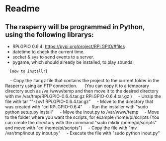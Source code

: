 # Readme
## The rasperry will be programmed in Python, using the following librarys:

  - RPi.GPIO 0.6.4: https://pypi.org/project/RPi.GPIO/#files
  - datetime to check the current time.
  - socket & sys to send events to a server.
  - pygame, which should already be installed, to play sounds.


  ```
  [How to install?]
  ```
    - Copy the .tar.gz file that contains the project to the current folder in the Rasperry using an FTP connection.
      (You can copy it to a temporary directory such as /va /www/temp and then move it to the desired directory with mv /var/tmp/RPi.GPIO-0.6.4.tar.gz RPi.GPIO-0.6.4.tar.gz )
    - Unzip the file with tar ""-zxvf RPi.GPIO-0.6.4.tar.gz"
    - Move to the directory that was created with "cd RPi.GPIO-0.6.4"
    - Run the installer with "sudo python setup.py install"
    - Move the inout.py to /var/www/temp
    - Move to the folder where you want the scripts, for example /home/pi/scripts (You can create the directory with the command "sudo mkdir /home/pi/scripts" and move with
      "cd /home/pi/scripts")
    - Copy the file with "mv /var/tmp/inout.py inout.py"
    - Execute the file with "sudo python inout.py"
